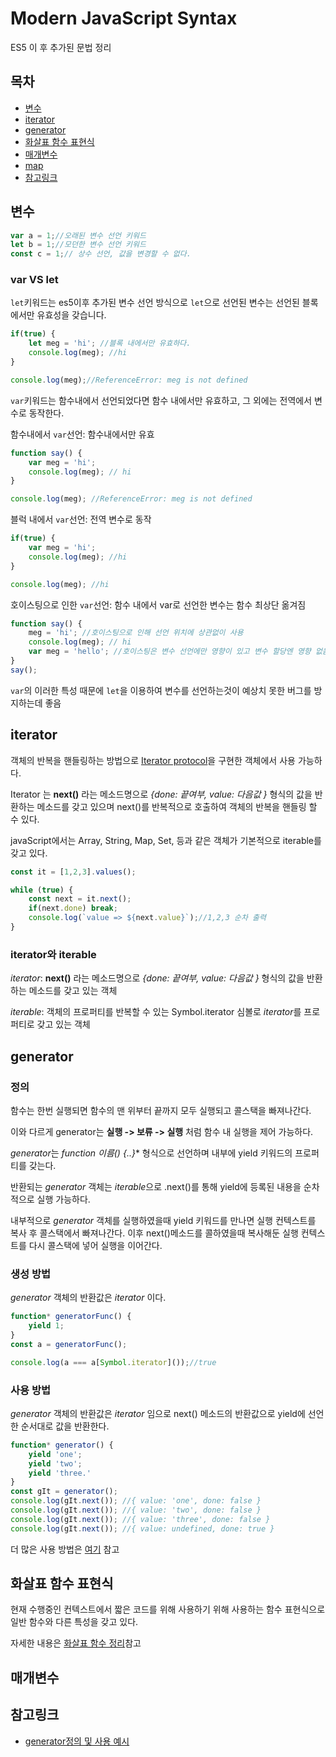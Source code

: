 # Modern JavaScript Syntax
ES5 이 후 추가된 문법 정리

## 목차
- [변수](#변수)
- [iterator](#iterator)
- [generator](#generator)
- [화살표 함수 표현식](#화살표-함수-표현식)
- [매개변수](#매개변수)
- [map](#map)
- [참고링크](#참고링크)

## 변수

``` javascript
var a = 1;//오래된 변수 선언 키워드
let b = 1;//모던한 변수 선언 키워드
const c = 1;// 상수 선언, 값을 변경할 수 없다.
```

### var VS let
`let`키워드는 es5이후 추가된 변수 선언 방식으로 `let`으로 선언된 변수는 선언된 블록에서만 유효성을 갖습니다.

``` javascript
if(true) {
    let meg = 'hi'; //블록 내에서만 유효하다.
    console.log(meg); //hi
}

console.log(meg);//ReferenceError: meg is not defined
```

`var`키워드는 함수내에서 선언되었다면 함수 내에서만 유효하고, 그 외에는 전역에서 변수로 동작한다.

함수내에서 `var`선언: 함수내에서만 유효
``` javascript
function say() {
    var meg = 'hi';
    console.log(meg); // hi
}

console.log(meg); //ReferenceError: meg is not defined
```

블럭 내에서 `var`선언: 전역 변수로 동작
``` javascript
if(true) {
    var meg = 'hi';
    console.log(meg); //hi
}

console.log(meg); //hi
```

호이스팅으로 인한 `var`선언: 함수 내에서 var로 선언한 변수는 함수 최상단 옮겨짐
``` javascript
function say() {
    meg = 'hi'; //호이스팅으로 인해 선언 위치에 상관없이 사용
    console.log(meg); // hi
    var meg = 'hello'; //호이스팅은 변수 선언에만 영향이 있고 변수 할당엔 영향 없음
}
say();
```

`var`의 이러한 특성 때문에 `let`을 이용하여 변수를 선언하는것이 예상치 못한 버그를 방지하는데 좋음

## iterator
객체의 반복을 핸들링하는 방법으로 [Iterator protocol](https://developer.mozilla.org/en-US/docs/Web/JavaScript/Reference/Iteration_protocols#The_iterator_protocol)을 구현한 객체에서 사용 가능하다.

Iterator 는 **next()** 라는 메소드명으로 *{done: 끝여부, value: 다음값 }* 형식의 값을 반환하는 메소드를 갖고 있으며 next()를 반복적으로 호출하여 객체의 반복을 핸들링 할 수 있다.

javaScript에서는 Array, String, Map, Set, 등과 같은 객체가 기본적으로 iterable를 갖고 있다.

``` javascript
const it = [1,2,3].values();

while (true) {
    const next = it.next();
    if(next.done) break;
    console.log(`value => ${next.value}`);//1,2,3 순차 출력
}
```

### iterator와 iterable
*iterator*: **next()** 라는 메소드명으로 *{done: 끝여부, value: 다음값 }* 형식의 값을 반환하는 메소드를 갖고 있는 객체

*iterable*: 객체의 프로퍼티를 반복할 수 있는 Symbol.iterator 심볼로 *iterator*를 프로퍼티로 갖고 있는 객체

## generator

### 정의
함수는 한번 실행되면 함수의 맨 위부터 끝까지 모두 실행되고 콜스택을 빠져나간다.

이와 다르게 generator는 __실행 -> 보류 -> 실행__ 처럼 함수 내 실행을 제어 가능하다.

*generator*는 **function* 이름() {..}** 형식으로 선언하며 내부에 yield 키워드의 프로퍼티를 갖는다.

반환되는 *generator* 객체는 *iterable*으로 .next()를 통해 yield에 등록된 내용을 순차적으로 실행 가능하다.

내부적으로 *generator* 객체를 실행하였을때 yield 키워드를 만나면 실행 컨텍스트를 복사 후 콜스택에서 빠져나간다. 이후 next()메소드를 콜하였을때 복사해둔 실행 컨텍스트를 다시 콜스택에 넣어 실행을 이어간다.

### 생성 방법
*generator* 객체의 반환값은 *iterator* 이다.
``` javascript
function* generatorFunc() {
    yield 1;
}
const a = generatorFunc();

console.log(a === a[Symbol.iterator]());//true
```

### 사용 방법 
*generator* 객체의 반환값은 *iterator* 임으로 next() 메소드의 반환값으로 yield에 선언한 순서대로 값을 반환한다.
``` javascript
function* generator() {
    yield 'one';
    yield 'two';
    yield 'three.'
}
const gIt = generator();
console.log(gIt.next()); //{ value: 'one', done: false }
console.log(gIt.next()); //{ value: 'two', done: false }
console.log(gIt.next()); //{ value: 'three', done: false }
console.log(gIt.next()); //{ value: undefined, done: true }
```
더 많은 사용 방법은 [여기](https://wonism.github.io/javascript-generator/) 참고

## 화살표 함수 표현식
현재 수행중인 컨텍스트에서 짧은 코드를 위해 사용하기 위해 사용하는 함수 표현식으로 일반 함수와 다른 특성을 갖고 있다.

자세한 내용은 [화살표 함수 정리](https://github.com/parkjungwoong/frontend-basic-study/blob/master/javascript/basic/%ED%95%A8%EC%88%98.md#%ED%99%94%EC%82%B4%ED%91%9C-%ED%95%A8%EC%88%98)참고

## 매개변수


## 참고링크
- [generator정의 및 사용 예시](https://wonism.github.io/javascript-generator/)